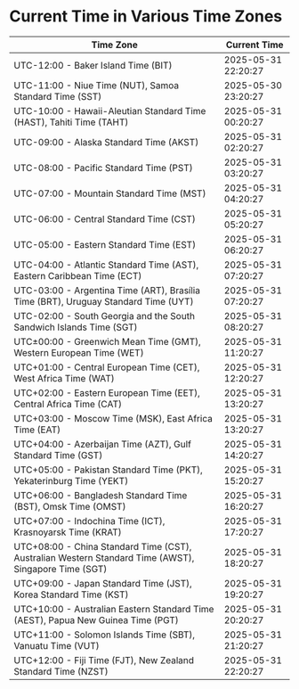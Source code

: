# Current Time in Various Time Zones

| Time Zone | Current Time |
|-----------|--------------|
| UTC-12:00 - Baker Island Time (BIT) | 2025-05-31 22:20:27 |
| UTC-11:00 - Niue Time (NUT), Samoa Standard Time (SST) | 2025-05-30 23:20:27 |
| UTC-10:00 - Hawaii-Aleutian Standard Time (HAST), Tahiti Time (TAHT) | 2025-05-31 00:20:27 |
| UTC-09:00 - Alaska Standard Time (AKST) | 2025-05-31 02:20:27 |
| UTC-08:00 - Pacific Standard Time (PST) | 2025-05-31 03:20:27 |
| UTC-07:00 - Mountain Standard Time (MST) | 2025-05-31 04:20:27 |
| UTC-06:00 - Central Standard Time (CST) | 2025-05-31 05:20:27 |
| UTC-05:00 - Eastern Standard Time (EST) | 2025-05-31 06:20:27 |
| UTC-04:00 - Atlantic Standard Time (AST), Eastern Caribbean Time (ECT) | 2025-05-31 07:20:27 |
| UTC-03:00 - Argentina Time (ART), Brasília Time (BRT), Uruguay Standard Time (UYT) | 2025-05-31 07:20:27 |
| UTC-02:00 - South Georgia and the South Sandwich Islands Time (SGT) | 2025-05-31 08:20:27 |
| UTC±00:00 - Greenwich Mean Time (GMT), Western European Time (WET) | 2025-05-31 11:20:27 |
| UTC+01:00 - Central European Time (CET), West Africa Time (WAT) | 2025-05-31 12:20:27 |
| UTC+02:00 - Eastern European Time (EET), Central Africa Time (CAT) | 2025-05-31 13:20:27 |
| UTC+03:00 - Moscow Time (MSK), East Africa Time (EAT) | 2025-05-31 13:20:27 |
| UTC+04:00 - Azerbaijan Time (AZT), Gulf Standard Time (GST) | 2025-05-31 14:20:27 |
| UTC+05:00 - Pakistan Standard Time (PKT), Yekaterinburg Time (YEKT) | 2025-05-31 15:20:27 |
| UTC+06:00 - Bangladesh Standard Time (BST), Omsk Time (OMST) | 2025-05-31 16:20:27 |
| UTC+07:00 - Indochina Time (ICT), Krasnoyarsk Time (KRAT) | 2025-05-31 17:20:27 |
| UTC+08:00 - China Standard Time (CST), Australian Western Standard Time (AWST), Singapore Time (SGT) | 2025-05-31 18:20:27 |
| UTC+09:00 - Japan Standard Time (JST), Korea Standard Time (KST) | 2025-05-31 19:20:27 |
| UTC+10:00 - Australian Eastern Standard Time (AEST), Papua New Guinea Time (PGT) | 2025-05-31 20:20:27 |
| UTC+11:00 - Solomon Islands Time (SBT), Vanuatu Time (VUT) | 2025-05-31 21:20:27 |
| UTC+12:00 - Fiji Time (FJT), New Zealand Standard Time (NZST) | 2025-05-31 22:20:27 |
